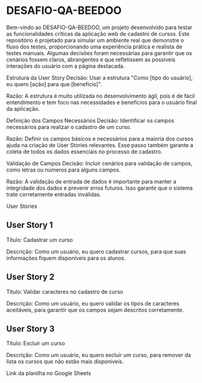 # DESAFIO-QA-BEEDOO
Bem-vindo ao DESAFIO-QA-BEEDOO, um projeto desenvolvido para testar as funcionalidades críticas da aplicação web de cadastro de cursos. Este repositório é projetado para simular um ambiente real que demonstre o fluxo dos testes, proporcionando uma experiência prática e realista de testes manuais. Algumas decisões foram necessárias para garantir que os cenários fossem claros, abrangentes e que refletissem as possíveis interações do usuário com a página destacada.

Estrutura da User Story
Decisão: Usar a estrutura "Como [tipo do usuário], eu quero [ação] para que [benefício]".

Razão: A estrutura é muito utilizada no desenvolvimento ágil, pois é de fácil entendimento e tem foco nas necessidades e benefícios para o usuário final da aplicação.

Definição dos Campos Necessários
Decisão: Identificar os campos necessários para realizar o cadastro de um curso.

Razão: Definir os campos básicos e necessários para a maioria dos cursos ajuda na criação de User Stories relevantes. Esse passo também garante a coleta de todos os dados essenciais no processo de cadastro.

Validação de Campos
Decisão: Incluir cenários para validação de campos, como letras ou números para alguns campos.

Razão: A validação de entrada de dados é importante para manter a integridade dos dados e prevenir erros futuros. Isso garante que o sistema trate corretamente entradas inválidas.

User Stories
## User Story 1
Título: Cadastrar um curso

Descrição: Como um usuário, eu quero cadastrar cursos, para que suas informações fiquem disponíveis para os alunos.

## User Story 2
Título: Validar caracteres no cadastro de curso

Descrição: Como um usuário, eu quero validar os tipos de caracteres aceitáveis, para garantir que os campos sejam descritos corretamente.

## User Story 3
Título: Excluir um curso

Descrição: Como um usuário, eu quero excluir um curso, para remover da lista os cursos que não estão mais disponíveis.

Link da planilha no Google Sheets






